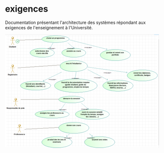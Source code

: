 # exigences

Documentation présentant l'architecture des systèmes répondant aux exigences de l'enseignement à l'Université.

<img src="images/use_case.png" width="" height=""> </img>




